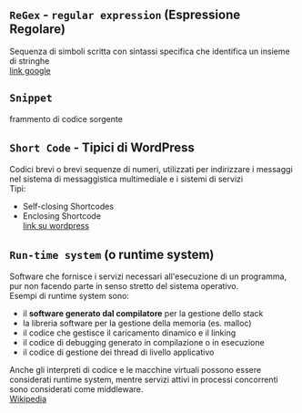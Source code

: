 ## `ReGex` - `regular expression` (Espressione Regolare)
Sequenza di simboli scritta con sintassi specifica che identifica un insieme di stringhe  
[link google](https://support.google.com/a/answer/1371415?hl=it)

## `Snippet`  
frammento di codice sorgente

## `Short Code` - Tipici di WordPress  
Codici brevi o brevi sequenze di numeri, utilizzati per indirizzare i messaggi nel sistema di messaggistica multimediale e i sistemi di servizi  
Tipi:  
- Self-closing Shortcodes  
- Enclosing Shortcode  
[link su wordpress](../CMS/WordPress/ShortCode/ShortCode.md)

## `Run-time system` (o runtime system)
Software che fornisce i servizi necessari all'esecuzione di un programma, pur non facendo parte in senso stretto del sistema operativo.  
Esempi di runtime system sono:
- il **software generato dal compilatore** per la gestione dello stack
- la libreria software per la gestione della memoria (es. malloc)
- il codice che gestisce il caricamento dinamico e il linking
- il codice di debugging generato in compilazione o in esecuzione
- il codice di gestione dei thread di livello applicativo

Anche gli interpreti di codice e le macchine virtuali possono essere considerati runtime system, mentre servizi attivi in processi concorrenti sono considerati come middleware.  
[Wikipedia](https://it.wikipedia.org/wiki/Run-time_system)